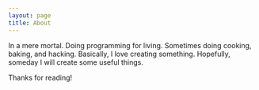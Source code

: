 ```yaml
---
layout: page
title: About
---
```


In a mere mortal. Doing programming for living. Sometimes doing cooking, baking, and hacking. Basically, I love creating something. Hopefully, someday I will create some useful things.

Thanks for reading!
